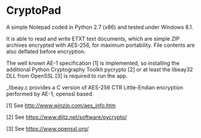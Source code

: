 CryptoPad
=========

A simple Notepad coded in Python 2.7 (x86) and tested under Windows 8.1.


It is able to read and write ETXT text documents, which are simple ZIP archives encrypted with AES-256, for maximum portability.
File contents are also deflated before encryption.


The well known AE-1 specification [1] is implemented, so installing the additional Python Cryptography Toolkit pycrypto [2] or at least the libeay32 DLL from OpenSSL [3] is required to run the app.

_libeay.c provides a C version of AES-256 CTR Little-Endian encryption performed by AE-1, openssl based.



[1] See http://www.winzip.com/aes_info.htm

[2] See https://www.dlitz.net/software/pycrypto/

[3] See https://www.openssl.org/
